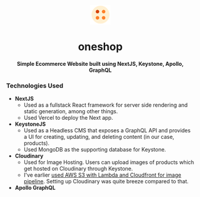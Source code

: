 <p align="center">
  <a href="https://examsecure.rajrajhans.com">
    <img alt="OneShop" src="docs/logo.png" width="55"/>
  </a>
</p>

<h1 align="center">
  oneshop
</h1>

<h4 align="center">
  Simple Ecommerce Website built using NextJS, Keystone, Apollo, GraphQL 
</h4>

### Technologies Used 
- **NextJS**
  - Used as a fullstack React framework for server side rendering and static generation, among other things.
  - Used Vercel to deploy the Next app.
- **KeystoneJS**
  - Used as a Headless CMS that exposes a GraphQL API and provides a UI for creating, updating, and deleting content (in our case, products).
  - Used MongoDB as the supporting database for Keystone. 
- **Cloudinary**
  - Used for Image Hosting. Users can upload images of products which get hosted on Cloudinary through Keystone. 
  - I've earlier [used AWS S3 with Lambda and Cloudfront for image pipeline](https://rajrajhans.com/2021/05/auto-resize-s3-using-lambda-triggers/s). Setting up Cloudinary was quite breeze compared to that.
- **Apollo GraphQL**